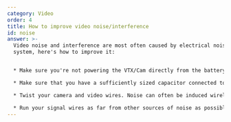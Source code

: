 ```yaml
---
category: Video
order: 4
title: How to improve video noise/interference
id: noise
answer: >-
  Video noise and interference are most often caused by electrical noise in the
  system, here's how to improve it:


  * Make sure you're not powering the VTX/Cam directly from the battery. While some cams and most VTXs can take direct battery voltage, it's often not the best. Your FC should have a perfectly good and more importantly *filtered* power regulators for both 5V for the camera, and 9-12V for the VTX. The opposite of this can manifest with black lines across the feed, meaning that the VTX is not getting enough power. In this situation, you can connect it to a higher voltage source, or going to a lower output power

  * Make sure that you have a sufficiently sized capacitor connected to your ESC. If your video noise goes up with throttle, you may need a bigger cap. It served to eliminate spikes from the battery being plugged in, and electrical noise from the motor coils switching

  * Twist your camera and video wires. Noise can often be induced wirelessly, and twisting the video signal and ground wires (with that the power and other signal wires too) can somewhat shield them, and prevent at least a part of this kind of interference

  * Run your signal wires as far from other sources of noise as possible. This includes running the camera/VTX wires around the ESC, and close to the main power leads. The same goes for the VTX -> Antenna connection. Even though the coaxial cable should be shielded, it's a good idea to run it away from noise sources
---
```

